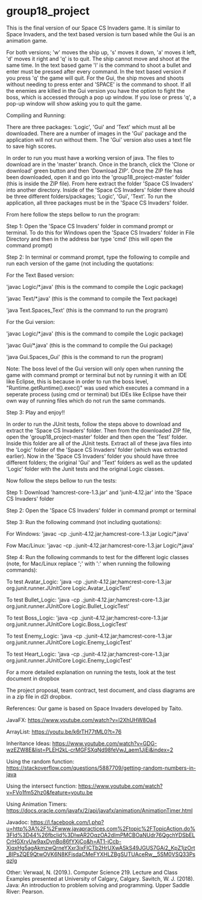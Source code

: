 # group18_project
This is the final version of our Space CS Invaders game. It is similar to Space Invaders, and the text based version is turn based while the Gui is an animation game. 

For both versions; 'w' moves the ship up, 's' moves it down, 'a' moves it left, 'd' moves it right and 'q' is to quit. The ship cannot move and shoot at the same time. In the text based game 'l' is the command to shoot a bullet and enter must be pressed after every command. In the text based version if you press 'q' the game will quit. For the Gui, the ship moves and shoots without needing to press enter and 'SPACE' is the command to shoot. If all the enemies are killed in the Gui version you have the option to fight the boss, which is accessed through a pop up window. If you lose or press 'q', a pop-up window will show asking you to quit the game. 

Compiling and Running:

There are three packages: 'Logic', 'Gui' and 'Text' which must all be downloaded. There are a number of images in the 'Gui' package and the application will not run without them. The 'Gui' version also uses a text file to save high scores. 

In order to run you must have a working version of java. The files to download are in the 'master' branch. Once in the branch, click the 'Clone or download' green button and then 'Download ZIP'. Once the ZIP file has been downloaded, open it and go into the 'group18_project-master' folder (this is inside the ZIP file). From here extract the folder 'Space CS Invaders' into another directory. Inside of the 'Space CS Invaders' folder there should be three different folders/packages; 'Logic', 'Gui', 'Text'. To run the application, all three packages must be in the 'Space CS Invaders' folder.

From here follow the steps bellow to run the program:

Step 1: Open the 'Space CS Invaders' folder in command prompt or terminal. To do this for Windows open the 'Space CS Invaders' folder in File Directory and then in the address bar type 'cmd' (this will open the command prompt)

Step 2: In terminal or command prompt, type the following to compile and run each version of the game (not including the quotations:

For the Text Based version:

'javac Logic/*.java' (this is the command to compile the Logic package)

'javac Text/*.java' (this is the command to compile the Text package)

'java Text.Spaces_Text' (this is the command to run the program)


For the Gui version:

'javac Logic/*.java' (this is the command to compile the Logic package)

'javac Gui/*.java' (this is the command to compile the Gui package)

'java Gui.Spaces_Gui' (this is the command to run the program)

Note: The boss level of the Gui version will only open when running the game with command prompt or terminal but not by running it with an IDE like Eclipse, this is because in order to run the boss level, "Runtime.getRuntime().exec()" was used which executes a command in a seperate process (using cmd or terminal) but IDEs like Eclipse have their own way of running files which do not run the same commands.

Step 3:
Play and enjoy!! 

In order to run the JUnit tests, follow the steps above to download and extract the 'Space CS Invaders' folder. Then from the downloaded ZIP file, open the 'group18_project-master' folder and then open the 'Test' folder. Inside this folder are all of the JUnit tests. Extract all of these java files into the 'Logic' folder of the 'Space CS Invaders' folder (which was extracted earlier). Now in the 'Space CS Invaders' folder you should have three different folders; the original 'Gui' and 'Text' folders as well as the updated 'Logic' folder with the Junit tests and the original Logic classes. 

Now follow the steps bellow to run the tests:

Step 1: Download 'hamcrest-core-1.3.jar' and 'junit-4.12.jar' into the 'Space CS Invaders' folder

Step 2: Open the 'Space CS Invaders' folder in command prompt or terminal

Step 3: Run the following command (not including quotations):

For Windows:
'javac -cp .;junit-4.12.jar;hamcrest-core-1.3.jar Logic/*.java'

Fow Mac/Linux: 
'javac -cp .:junit-4.12.jar:hamcrest-core-1.3.jar Logic/*.java'

Step 4: Run the following commands to test for the different logic classes (note, for Mac/Linux replace ';' with ':' when running the following commands):

To test Avatar_Logic: 
'java -cp .;junit-4.12.jar;hamcrest-core-1.3.jar org.junit.runner.JUnitCore Logic.Avatar_LogicTest'

To test Bullet_Logic:
'java -cp .;junit-4.12.jar;hamcrest-core-1.3.jar org.junit.runner.JUnitCore Logic.Bullet_LogicTest'

To test Boss_Logic:
'java -cp .;junit-4.12.jar;hamcrest-core-1.3.jar org.junit.runner.JUnitCore Logic.Boss_LogicTest'

To test Enemy_Logic:
'java -cp .;junit-4.12.jar;hamcrest-core-1.3.jar org.junit.runner.JUnitCore Logic.Enemy_LogicTest'

To test Heart_Logic:
'java -cp .;junit-4.12.jar;hamcrest-core-1.3.jar org.junit.runner.JUnitCore Logic.Enemy_LogicTest'

For a more detailed explanation on running the tests, look at the test document in dropbox

The project proposal, team contract, test document, and class diagrams are in a zip file in d2l dropbox.

References: Our game is based on Space Invaders developed by Taito. 

JavaFX: https://www.youtube.com/watch?v=l2XhUHW8Oa4

ArrayList: https://youtu.be/k6rTH77tML0?t=76

Inheritance Ideas: https://www.youtube.com/watch?v=GDG-wzEZW8E&list=PLEH2kL-crMGFSXqNd98feVwJ_aem1JiEi&index=2

Using the random function: https://stackoverflow.com/questions/5887709/getting-random-numbers-in-java

Using the intersect function: https://www.youtube.com/watch?v=FVo1fm52hz0&feature=youtu.be

Using Animation Timers: https://docs.oracle.com/javafx/2/api/javafx/animation/AnimationTimer.html

Javadoc: https://l.facebook.com/l.php?u=http%3A%2F%2Fwww.javapractices.com%2Ftopic%2FTopicAction.do%3FId%3D44%26fbclid%3DIwAR2OqzOA2dImPMCBOaNUdr76QgchYDSbELCrHGXrvUw9axDynBo86fYXjCo&h=AT1-jCcb-XiqxHg5agAkmzwQrneYXxr3ixFlCTb2HrUXwASkS49JGUS7GAi2_KpZ1jzOrt_8IPsZQE9QtwOVK6N8KFisdaCMeFYXHLZBgSUTUAceRw__5SM0VSQ33Psqzlg

Other: Verwaal, N. (2019.). Computer Science 219. Lecture and Class Examples presented at University of Calgary, Calgary. Savitch, W. J. (2018). Java: An introduction to problem solving and programming. Upper Saddle River: Pearson.
